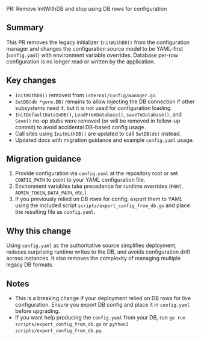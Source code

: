 PR: Remove InitWithDB and stop using DB rows for configuration

Summary
-------
This PR removes the legacy initializer `InitWithDB()` from the configuration manager and changes the configuration source model to be YAML-first (`config.yaml`) with environment variable overrides. Database per-row configuration is no longer read or written by the application.

Key changes
-----------
- `InitWithDB()` removed from `internal/config/manager.go`.
- `SetDB(db *gorm.DB)` remains to allow injecting the DB connection if other subsystems need it, but it is not used for configuration loading.
- `InitDefaultDataInDB()`, `LoadFromDatabase()`, `saveToDatabase()`, and `Save()` no-op stubs were removed (or will be removed in follow-up commit) to avoid accidental DB-based config usage.
- Call sites using `InitWithDB()` are updated to call `SetDB(db)` instead.
- Updated docs with migration guidance and example `config.yaml` usage.

Migration guidance
------------------
1. Provide configuration via `config.yaml` at the repository root or set `CONFIG_PATH` to point to your YAML configuration file.
2. Environment variables take precedence for runtime overrides (`PORT`, `ADMIN_TOKEN`, `DATA_PATH`, etc.).
3. If you previously relied on DB rows for config, export them to YAML using the included script `scripts/export_config_from_db.go` and place the resulting file as `config.yaml`.

Why this change
----------------
Using `config.yaml` as the authoritative source simplifies deployment, reduces surprising runtime writes to the DB, and avoids configuration drift across instances. It also removes the complexity of managing multiple legacy DB formats.

Notes
-----
- This is a breaking change if your deployment relied on DB rows for live configuration. Ensure you export DB config and place it in `config.yaml` before upgrading.
- If you want help producing the `config.yaml` from your DB, run `go run scripts/export_config_from_db.go` or `python3 scripts/export_config_from_db.py`.
